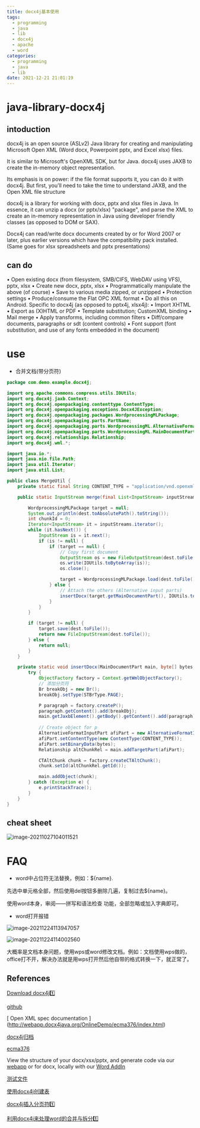 ```yaml
---
title: docx4j基本使用
tags:
  - programming
  - java
  - lib
  - docx4j
  - apache
  - word
categories:
  - programming
  - java
  - lib
date: 2021-12-21 21:01:19
---
```


# java-library-docx4j

## intoduction

docx4j is an open source (ASLv2) Java library for creating and manipulating Microsoft Open XML (Word docx, Powerpoint pptx, and Excel xlsx) files.

It is similar to Microsoft's OpenXML SDK, but for Java. docx4j uses JAXB to create the in-memory object representation.

Its emphasis is on power: if the file format supports it, you can do it with docx4j. But first, you'll need to take the time to understand JAXB, and the Open XML file structure

docx4j is a library for working with docx, pptx and xlsx files in Java.  In essence, it can unzip a docx (or 
pptx/xlsx) "package", and parse the XML to create an in-memory representation in Java using developer 
friendly classes (as opposed to DOM or SAX).

Docx4j can read/write docx documents created by or for Word 2007 or later, plus earlier versions which 
have the compatibility pack installed. (Same goes for xlsx spreadsheets and pptx presentations)

## can do

• Open existing docx (from filesystem, SMB/CIFS, WebDAV using VFS), pptx, xlsx 
• Create new docx, pptx, xlsx 
• Programmatically manipulate the above (of course) 
• Save to various media zipped, or unzipped 
• Protection settings 
• Produce/consume  the Flat OPC XML format 
• Do all this on Android. 
Specific to docx4j (as opposed to pptx4j, xlsx4j): 
• Import XHTML 
• Export as (X)HTML or PDF 
• Template substitution; CustomXML binding 
• Mail merge 
• Apply transforms, including common filters 
• Diff/compare documents, paragraphs or sdt (content controls) 
• Font support (font substitution, and use of any fonts embedded in the document) 



# use

- 合并文档(带分页符)

```java
package com.demo.example.docx4j;

import org.apache.commons.compress.utils.IOUtils;
import org.docx4j.jaxb.Context;
import org.docx4j.openpackaging.contenttype.ContentType;
import org.docx4j.openpackaging.exceptions.Docx4JException;
import org.docx4j.openpackaging.packages.WordprocessingMLPackage;
import org.docx4j.openpackaging.parts.PartName;
import org.docx4j.openpackaging.parts.WordprocessingML.AlternativeFormatInputPart;
import org.docx4j.openpackaging.parts.WordprocessingML.MainDocumentPart;
import org.docx4j.relationships.Relationship;
import org.docx4j.wml.*;

import java.io.*;
import java.nio.file.Path;
import java.util.Iterator;
import java.util.List;

public class MergeUtil {
    private static final String CONTENT_TYPE = "application/vnd.openxmlformats-officedocument.wordprocessingml.document";

    public static InputStream merge(final List<InputStream> inputStreams, Path dest) throws Docx4JException, IOException {

        WordprocessingMLPackage target = null;
        System.out.println(dest.toAbsolutePath().toString());
        int chunkId = 0;
        Iterator<InputStream> it = inputStreams.iterator();
        while (it.hasNext()) {
            InputStream is = it.next();
            if (is != null) {
                if (target == null) {
                    // Copy first document
                    OutputStream os = new FileOutputStream(dest.toFile());
                    os.write(IOUtils.toByteArray(is));
                    os.close();

                    target = WordprocessingMLPackage.load(dest.toFile());
                } else {
                    // Attach the others (Alternative input parts)
                    insertDocx(target.getMainDocumentPart(), IOUtils.toByteArray(is), chunkId++);
                }
            }
        }

        if (target != null) {
            target.save(dest.toFile());
            return new FileInputStream(dest.toFile());
        } else {
            return null;
        }
    }

    private static void insertDocx(MainDocumentPart main, byte[] bytes, int chunkId) {
        try {
            ObjectFactory factory = Context.getWmlObjectFactory();
            // 添加分页符
            Br breakObj = new Br();
            breakObj.setType(STBrType.PAGE);

            P paragraph = factory.createP();
            paragraph.getContent().add(breakObj);
            main.getJaxbElement().getBody().getContent().add(paragraph);
            
            // Create object for p
            AlternativeFormatInputPart afiPart = new AlternativeFormatInputPart(new PartName("/part" + chunkId + ".docx"));
            afiPart.setContentType(new ContentType(CONTENT_TYPE));
            afiPart.setBinaryData(bytes);
            Relationship altChunkRel = main.addTargetPart(afiPart);

            CTAltChunk chunk = factory.createCTAltChunk();
            chunk.setId(altChunkRel.getId());

            main.addObject(chunk);
        } catch (Exception e) {
            e.printStackTrace();
        }
    }
}
```



## cheat sheet

![image-20211027104011521](docx4j/image-20211027104011521.png)



# FAQ

- word中占位符无法替换，例如：${name}.

先选中单元格全部，然后使用del按钮多删除几遍，复制过去${name}。

使用word本身，审阅——拼写和语法检查 功能，全部忽略或加入字典即可。

- word打开报错

![image-20211224113947057](docx4j/image-20211224113947057.png)

![image-20211224114002560](docx4j/image-20211224114002560.png)

大概率是文档本身问题，使用wps或word修改文档。例如：文档使用wps做的，office打不开，解决办法就是用wps打开然后他自带的格式转换一下，就正常了。

## References

[ Download docx4j:one:](https://www.docx4java.org/downloads.html)

[github](https://github.com/plutext/docx4j)

[ Open XML spec documentation ] (http://webapp.docx4java.org/OnlineDemo/ecma376/index.html) 

[docx4j归档](https://www.docx4java.org/docx4j/)

[ecma376](http://webapp.docx4java.org/OnlineDemo/ecma376/WordML/index.html)

View the structure of your docx/xsx/pptx, and generate code via our [webapp](http://webapp.docx4java.org/OnlineDemo/PartsList.html) or for docx, locally with our [Word AddIn](https://docx4java.org/docx4j/Docx4j_Helper_8-2-1-1.exe?_ga=2.247814607.99579074.1640152856-2096778395.1640152856)

[测试文件](docx4j/TestDocEN.docx)

[使用docx4j创建表](https://stackoverflow.com/questions/19958476/create-table-with-docx4j)



[docx4j插入分页符:one:](https://stackoom.com/question/1xB39)

[利用docx4j来处理word的合并与拆分:one:](https://www.jianshu.com/p/34a38bcaffee)

